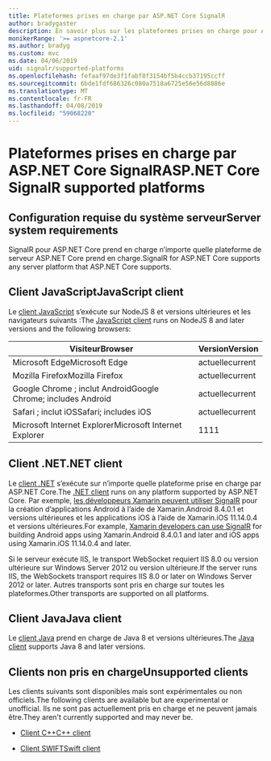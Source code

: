 ```yaml
---
title: Plateformes prises en charge par ASP.NET Core SignalR
author: bradygaster
description: En savoir plus sur les plateformes prises en charge pour ASP.NET Core SignalR.
monikerRange: '>= aspnetcore-2.1'
ms.author: bradyg
ms.custom: mvc
ms.date: 04/06/2019
uid: signalr/supported-platforms
ms.openlocfilehash: fefaaf97de3f1fabf8f3154bf5b4ccb37195ccff
ms.sourcegitcommit: 6bde1fdf686326c080a7518a6725e56e56d8886e
ms.translationtype: MT
ms.contentlocale: fr-FR
ms.lasthandoff: 04/08/2019
ms.locfileid: "59068220"
---
```

# <a name="aspnet-core-signalr-supported-platforms"></a><span data-ttu-id="acee6-103">Plateformes prises en charge par ASP.NET Core SignalR</span><span class="sxs-lookup"><span data-stu-id="acee6-103">ASP.NET Core SignalR supported platforms</span></span>

## <a name="server-system-requirements"></a><span data-ttu-id="acee6-104">Configuration requise du système serveur</span><span class="sxs-lookup"><span data-stu-id="acee6-104">Server system requirements</span></span>

<span data-ttu-id="acee6-105">SignalR pour ASP.NET Core prend en charge n’importe quelle plateforme de serveur ASP.NET Core prend en charge.</span><span class="sxs-lookup"><span data-stu-id="acee6-105">SignalR for ASP.NET Core supports any server platform that ASP.NET Core supports.</span></span>

## <a name="javascript-client"></a><span data-ttu-id="acee6-106">Client JavaScript</span><span class="sxs-lookup"><span data-stu-id="acee6-106">JavaScript client</span></span>

<span data-ttu-id="acee6-107">Le [client JavaScript](https://www.npmjs.com/package/@aspnet/signalr) s’exécute sur NodeJS 8 et versions ultérieures et les navigateurs suivants :</span><span class="sxs-lookup"><span data-stu-id="acee6-107">The [JavaScript client](https://www.npmjs.com/package/@aspnet/signalr) runs on NodeJS 8 and later versions and the following browsers:</span></span>

| <span data-ttu-id="acee6-108">Visiteur</span><span class="sxs-lookup"><span data-stu-id="acee6-108">Browser</span></span>                         | <span data-ttu-id="acee6-109">Version</span><span class="sxs-lookup"><span data-stu-id="acee6-109">Version</span></span> |
| ------------------------------- | ------- |
| <span data-ttu-id="acee6-110">Microsoft Edge</span><span class="sxs-lookup"><span data-stu-id="acee6-110">Microsoft Edge</span></span>                  | <span data-ttu-id="acee6-111">actuelle</span><span class="sxs-lookup"><span data-stu-id="acee6-111">current</span></span> |
| <span data-ttu-id="acee6-112">Mozilla Firefox</span><span class="sxs-lookup"><span data-stu-id="acee6-112">Mozilla Firefox</span></span>                 | <span data-ttu-id="acee6-113">actuelle</span><span class="sxs-lookup"><span data-stu-id="acee6-113">current</span></span> |
| <span data-ttu-id="acee6-114">Google Chrome ; inclut Android</span><span class="sxs-lookup"><span data-stu-id="acee6-114">Google Chrome; includes Android</span></span> | <span data-ttu-id="acee6-115">actuelle</span><span class="sxs-lookup"><span data-stu-id="acee6-115">current</span></span> |
| <span data-ttu-id="acee6-116">Safari ; inclut iOS</span><span class="sxs-lookup"><span data-stu-id="acee6-116">Safari; includes iOS</span></span>            | <span data-ttu-id="acee6-117">actuelle</span><span class="sxs-lookup"><span data-stu-id="acee6-117">current</span></span> |
| <span data-ttu-id="acee6-118">Microsoft Internet Explorer</span><span class="sxs-lookup"><span data-stu-id="acee6-118">Microsoft Internet Explorer</span></span>     | <span data-ttu-id="acee6-119">11</span><span class="sxs-lookup"><span data-stu-id="acee6-119">11</span></span>      |
 
## <a name="net-client"></a><span data-ttu-id="acee6-120">Client .NET</span><span class="sxs-lookup"><span data-stu-id="acee6-120">.NET client</span></span>

<span data-ttu-id="acee6-121">Le [client .NET](https://www.nuget.org/packages/Microsoft.AspNetCore.SignalR/) s’exécute sur n’importe quelle plateforme prise en charge par ASP.NET Core.</span><span class="sxs-lookup"><span data-stu-id="acee6-121">The [.NET client](https://www.nuget.org/packages/Microsoft.AspNetCore.SignalR/) runs on any platform supported by ASP.NET Core.</span></span> <span data-ttu-id="acee6-122">Par exemple, [les développeurs Xamarin peuvent utiliser SignalR](https://github.com/aspnet/Announcements/issues/305) pour la création d’applications Android à l’aide de Xamarin.Android 8.4.0.1 et versions ultérieures et les applications iOS à l’aide de Xamarin.iOS 11.14.0.4 et versions ultérieures.</span><span class="sxs-lookup"><span data-stu-id="acee6-122">For example, [Xamarin developers can use SignalR](https://github.com/aspnet/Announcements/issues/305) for building Android apps using Xamarin.Android 8.4.0.1 and later and iOS apps using Xamarin.iOS 11.14.0.4 and later.</span></span>

<span data-ttu-id="acee6-123">Si le serveur exécute IIS, le transport WebSocket requiert IIS 8.0 ou version ultérieure sur Windows Server 2012 ou version ultérieure.</span><span class="sxs-lookup"><span data-stu-id="acee6-123">If the server runs IIS, the WebSockets transport requires IIS 8.0 or later on Windows Server 2012 or later.</span></span> <span data-ttu-id="acee6-124">Autres transports sont pris en charge sur toutes les plateformes.</span><span class="sxs-lookup"><span data-stu-id="acee6-124">Other transports are supported on all platforms.</span></span>

## <a name="java-client"></a><span data-ttu-id="acee6-125">Client Java</span><span class="sxs-lookup"><span data-stu-id="acee6-125">Java client</span></span>

<span data-ttu-id="acee6-126">Le [client Java](https://search.maven.org/artifact/com.microsoft.aspnet/signalr) prend en charge de Java 8 et versions ultérieures.</span><span class="sxs-lookup"><span data-stu-id="acee6-126">The [Java client](https://search.maven.org/artifact/com.microsoft.aspnet/signalr) supports Java 8 and later versions.</span></span>

## <a name="unsupported-clients"></a><span data-ttu-id="acee6-127">Clients non pris en charge</span><span class="sxs-lookup"><span data-stu-id="acee6-127">Unsupported clients</span></span>

<span data-ttu-id="acee6-128">Les clients suivants sont disponibles mais sont expérimentales ou non officiels.</span><span class="sxs-lookup"><span data-stu-id="acee6-128">The following clients are available but are experimental or unofficial.</span></span> <span data-ttu-id="acee6-129">Ils ne sont pas actuellement pris en charge et ne peuvent jamais être.</span><span class="sxs-lookup"><span data-stu-id="acee6-129">They aren't currently supported and may never be.</span></span>

* [<span data-ttu-id="acee6-130">Client C++</span><span class="sxs-lookup"><span data-stu-id="acee6-130">C++ client</span></span>](https://github.com/aspnet/SignalR/tree/master/clients/cpp)

* [<span data-ttu-id="acee6-131">Client SWIFT</span><span class="sxs-lookup"><span data-stu-id="acee6-131">Swift client</span></span>](https://github.com/moozzyk/SignalR-Client-Swift)

